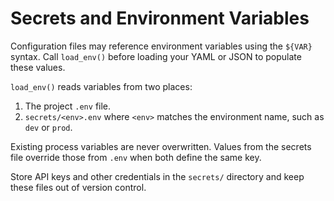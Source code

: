 # Secrets and Environment Variables

Configuration files may reference environment variables using the `${VAR}` syntax. Call `load_env()` before loading your YAML or JSON to populate these values.

`load_env()` reads variables from two places:

1. The project `.env` file.
2. `secrets/<env>.env` where `<env>` matches the environment name, such as `dev` or `prod`.

Existing process variables are never overwritten. Values from the secrets file override those from `.env` when both define the same key.

Store API keys and other credentials in the `secrets/` directory and keep these files out of version control.
